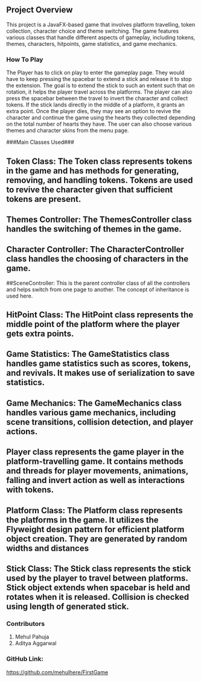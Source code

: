 ## Project Overview
This project is a JavaFX-based game that involves platform travelling, token collection, character choice and theme switching. The game features various classes that handle different aspects of gameplay, including tokens, themes, characters, hitpoints, game statistics, and game mechanics.

### How To Play
The Player has to click on play to enter the gameplay page. They would have to keep pressing the spacebar to extend a stick and release it to stop the extension. The goal is to extend the stick to such an extent such that on rotation, it helps the player travel across the platforms. The player can also press the spacebar between the travel to invert the character and collect tokens. If the stick lands directly in the middle of a platform, it grants an extra point. Once the player dies, they may see an option to revive the character and continue the game using the hearts they collected depending on the total number of hearts they have. The user can also choose various themes and character skins from the menu page.

###Main Classes Used###
## Token Class: The Token class represents tokens in the game and has methods for generating, removing, and handling tokens. Tokens are used to revive the character given that sufficient tokens are present.

## Themes Controller: The ThemesController class handles the switching of themes in the game.

## Character Controller: The CharacterController class handles the choosing of characters in the game.

##SceneController: This is the parent controller class of all the controllers and helps switch from one page to another. The concept of inheritance is used here.

## HitPoint Class: The HitPoint class represents the middle point of the platform where the player gets extra points.

## Game Statistics: The GameStatistics class handles game statistics such as scores, tokens, and revivals. It makes use of serialization to save statistics.

## Game Mechanics: The GameMechanics class handles various game mechanics, including scene transitions, collision detection, and player actions.

## Player class represents the game player in the platform-travelling game. It contains methods and threads for player movements, animations, falling and invert action as well as interactions with tokens. 

## Platform Class: The Platform class represents the platforms in the game. It utilizes the Flyweight design pattern for efficient platform object creation. They are generated by random widths and distances

## Stick Class: The Stick class represents the stick used by the player to travel between platforms. Stick object extends when spacebar is held and rotates when it is released. Collision is checked using length of generated stick.

### Contributors
1. Mehul Pahuja
2. Aditya Aggarwal

### GitHub Link:
https://github.com/mehulhere/FirstGame

